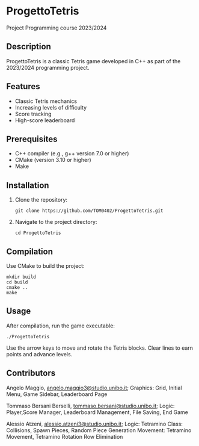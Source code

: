 # ProgettoTetris

Project Programming course 2023/2024

## Description

ProgettoTetris is a classic Tetris game developed in C++ as part of the 2023/2024 programming project.

## Features

- Classic Tetris mechanics
- Increasing levels of difficulty
- Score tracking
- High-score leaderboard

## Prerequisites

- C++ compiler (e.g., g++ version 7.0 or higher)
- CMake (version 3.10 or higher)
- Make

## Installation

1. Clone the repository:
    ```
    git clone https://github.com/TOM0402/ProgettoTetris.git
    ```
2. Navigate to the project directory:
    ```
    cd ProgettoTetris
    ```

## Compilation

Use CMake to build the project:

```
mkdir build
cd build
cmake ..
make
```

## Usage

After compilation, run the game executable:

```
./ProgettoTetris
```

Use the arrow keys to move and rotate the Tetris blocks. Clear lines to earn points and advance levels.

## Contributors

Angelo Maggio, angelo.maggio3@studio.unibo.it;
    Graphics: Grid, Initial Menu, Game Sidebar, Leaderboard Page

Tommaso Bersani Berselli, tommaso.bersani@studio.unibo.it;
    Logic: Player,Score Manager, Leaderboard Management, File Saving, End Game

Alessio Atzeni, alessio.atzeni3@studio.unibo.it;
    Logic: Tetramino Class: Collisions, Spawn Pieces, Random Piece Generation
    Movement: Tetramino Movement, Tetramino Rotation
    Row Elimination




